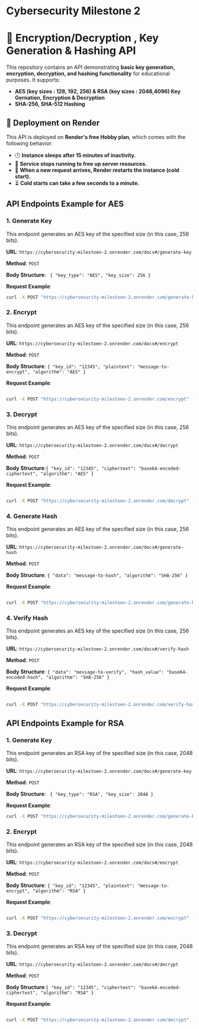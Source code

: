 # Cybersecurity Milestone 2

# 🔐 Encryption/Decryption , Key Generation & Hashing API  

This repository contains an API demonstrating **basic key generation, encryption, decryption, and hashing functionality** for educational purposes. It supports:  

- **AES (key sizes : 128, 192, 256) & RSA (key sizes : 2048,4096) Key Gernation, Encryption & Decryption**  
- **SHA-256, SHA-512 Hashing**  

## 🚀 Deployment on Render  

This API is deployed on **Render's free Hobby plan**, which comes with the following behavior:  

- 🕒 **Instance sleeps after 15 minutes of inactivity.**  
- 🚦 **Service stops running to free up server resources.**  
- 🔄 **When a new request arrives, Render restarts the instance (cold start).**  
- ⏳ **Cold starts can take a few seconds to a minute.**  


## API Endpoints Example for AES


### 1. **Generate Key**

This endpoint generates an AES key of the specified size (in this case, 256 bits).

**URL**: `https://cybersecurity-milestoen-2.onrender.com/docs#/generate-key`

**Method**: `POST`

**Body Structure**: ` { "key_type": "AES", "key_size": 256 }`

**Request Example**:
```bash
curl -X POST "https://cybersecurity-milestoen-2.onrender.com/generate-key" -H "Content-Type: application/json" -d "{\"key_type\":\"AES\", \"key_size\":256}"
```

### 2. **Encrypt**

This endpoint generates an AES key of the specified size (in this case, 256 bits).

**URL**: `https://cybersecurity-milestoen-2.onrender.com/docs#/encrypt`

**Method**: `POST`

**Body Structure**: ` { "key_id": "12345", "plaintext": "message-to-encrypt", "algorithm": "AES" }
`

**Request Example**:
```bash

curl -X POST "https://cybersecurity-milestoen-2.onrender.com/encrypt" -H "Content-Type: application/json" -d "{ \"key_id\": \"b765d355-aca4-4710-9118-1a061f2eb5be\", \"plaintext\": \"message-to-encrypt\", \"algorithm\": \"AES\" }"
```

### 3. **Decrypt**

This endpoint generates an AES key of the specified size (in this case, 256 bits).

**URL**: `https://cybersecurity-milestoen-2.onrender.com/docs#/decrypt`

**Method**: `POST`

 **Body Structure**:`{ "key_id": "12345", "ciphertext": "base64-encoded-ciphertext", "algorithm": "AES" }`


**Request Example**:
```bash

curl -X POST "https://cybersecurity-milestoen-2.onrender.com/decrypt" -H "Content-Type: application/json" -d "{\"key_id\": \"b765d355-aca4-4710-9118-1a061f2eb5be\", \"ciphertext\": \"dScA5/f0QWWXlC1YqfAcfHVfjHI5WvLjk96sGuJu2BErhyptj0hEFRLz/pnG1LVV\", \"algorithm\": \"AES\"}"
```

### 4. **Generate Hash**

This endpoint generates an AES key of the specified size (in this case, 256 bits).

**URL**: `https://cybersecurity-milestoen-2.onrender.com/docs#/generate-hash`

**Method**: `POST`

**Body Structure**: ` { "data": "message-to-hash", "algorithm": "SHA-256" }
`

**Request Example**:
```bash

curl -X POST "https://cybersecurity-milestoen-2.onrender.com/generate-hash" -H "Content-Type: application/json" -d "{\"data\":\"message_to_hash\", \"algorithm\":\"SHA-256\"}"
```

### 4. **Verify Hash**

This endpoint generates an AES key of the specified size (in this case, 256 bits).

**URL**: `https://cybersecurity-milestoen-2.onrender.com/docs#/verify-hash`

**Method**: `POST`

**Body Structure**: `{ "data": "message-to-verify", "hash_value": "base64-encoded-hash", "algorithm": "SHA-256" }`

**Request Example**:
```bash

curl -X POST "https://cybersecurity-milestoen-2.onrender.com/verify-hash" -H "Content-Type: application/json" -d "{\"data\":\"message_to_hash\", \"hash_value\":\"E4Ug7KAGSuMTazmcDxD/GZ5mBoLPqFvJ/ULuD/ioPpE=\",\"algorithm\":\"SHA-256\"}"
```




## API Endpoints Example for RSA


### 1. **Generate Key**

This endpoint generates an RSA key of the specified size (in this case, 2048 bits).

**URL**: `https://cybersecurity-milestoen-2.onrender.com/docs#/generate-key`

**Method**: `POST`

**Body Structure**: ` { "key_type": "RSA", "key_size": 2048 }`

**Request Example**:
```bash
curl -X POST "https://cybersecurity-milestoen-2.onrender.com/generate-key" -H "Content-Type: application/json" -d "{\"key_type\":\"RSA\", \"key_size\":2048}"
```

### 2. **Encrypt**

This endpoint generates an RSA key of the specified size (in this case, 2048 bits).

**URL**: `https://cybersecurity-milestoen-2.onrender.com/docs#/encrypt`

**Method**: `POST`

**Body Structure**: ` { "key_id": "12345", "plaintext": "message-to-encrypt", "algorithm": "RSA" }
`

**Request Example**:
```bash

curl -X POST "https://cybersecurity-milestoen-2.onrender.com/encrypt" -H "Content-Type: application/json" -d "{ \"key_id\": \12345\", \"plaintext\": \"message-to-encrypt\", \"algorithm\": \"RSA\" }"
```

### 3. **Decrypt**

This endpoint generates an RSA key of the specified size (in this case, 2048 bits).

**URL**: `https://cybersecurity-milestoen-2.onrender.com/docs#/decrypt`

**Method**: `POST`

 **Body Structure**:`{ "key_id": "12345", "ciphertext": "base64-encoded-ciphertext", "algorithm": "RSA" }`


**Request Example**:
```bash

curl -X POST "https://cybersecurity-milestoen-2.onrender.com/decrypt" -H "Content-Type: application/json" -d "{\"key_id\": \"12345\", \"ciphertext\": \"base64-encoded-ciphertext\", \"algorithm\": \"RSA\"}"
```



